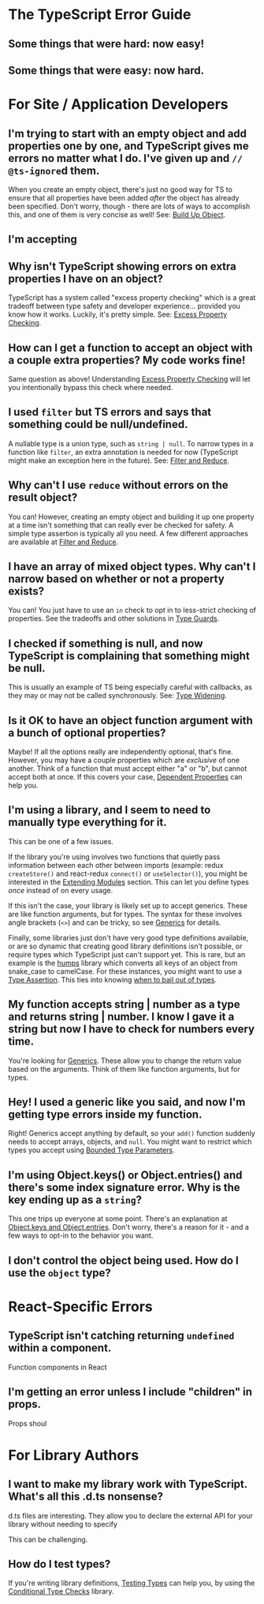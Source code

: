 # The TypeScript Error Guide

## Some things that were hard: now easy!

## Some things that were easy: now hard.

# For Site / Application Developers

## I'm trying to start with an empty object and add properties one by one, and TypeScript gives me errors no matter what I do. I've given up and `// @ts-ignore`d them.

When you create an empty object, there's just no good way for TS to ensure that all properties have been added _after_ the object has already been specified. Don't worry, though - there are lots of ways to accomplish this, and one of them is very concise as well! See: [Build Up Object](examples/build-up-object.ts).

## I'm accepting

## Why isn't TypeScript showing errors on extra properties I have on an object?

TypeScript has a system called "excess property checking" which is a great tradeoff between type safety and developer experience... provided you know how it works. Luckily, it's pretty simple. See: [Excess Property Checking](examples/excess-property-checking.ts).

## How can I get a function to accept an object with a couple extra properties? My code works fine!

Same question as above! Understanding [Excess Property Checking](examples/excess-property-checking.ts) will let you intentionally bypass this check where needed.

## I used `filter` but TS errors and says that something could be null/undefined.

A nullable type is a union type, such as `string | null`. To narrow types in a function like `filter`, an extra annotation is needed for now (TypeScript might make an exception here in the future). See: [Filter and Reduce](examples/filter-reduce.ts).

## Why can't I use `reduce` without errors on the result object?

You can! However, creating an empty object and building it up one property at a time isn't something that can really ever be checked for safety. A simple type assertion is typically all you need. A few different approaches are available at [Filter and Reduce](examples/filter-reduce.ts).

## I have an array of mixed object types. Why can't I narrow based on whether or not a property exists?

You can! You just have to use an `in` check to opt in to less-strict checking of properties. See the tradeoffs and other solutions in [Type Guards](examples/type-guards.ts).

## I checked if something is null, and now TypeScript is complaining that something might be null.

This is usually an example of TS being especially careful with callbacks, as they may or may not be called synchronously. See: [Type Widening](examples/type-widening.ts).

## Is it OK to have an object function argument with a bunch of optional properties?

Maybe! If all the options really are independently optional, that's fine. However, you may have a couple properties which are _exclusive_ of one another. Think of a function that must accept either "a" or "b", but cannot accept both at once. If this covers your case, [Dependent Properties](examples/dependent-properties.ts) can help you.

## I'm using a library, and I seem to need to manually type everything for it.

This can be one of a few issues.

If the library you're using involves two functions that quietly pass information between each other between imports (example: redux `createStore()` and react-redux `connect()` or `useSelector()`), you might be interested in the [Extending Modules](examples/extending-modules.ts) section. This can let you define types _once_ instead of on every usage.

If this isn't the case, your library is likely set up to accept generics. These are like function arguments, but for types. The syntax for these involves angle brackets (`<>`) and can be tricky, so see [Generics](examples/generics.ts) for details.

Finally, some libraries just don't have very good type definitions available, or are so dynamic that creating good library definitions isn't possible, or require types which TypeScript just can't support yet. This is rare, but an example is the [humps](https://github.com/domchristie/humps) library which converts all keys of an object from snake_case to camelCase. For these instances, you might want to use a [Type Assertion](examples/type-assertion.ts). This ties into knowing [when to bail out of types](examples/when-to-bail-out.ts).

## My function accepts string | number as a type and returns string | number. I know I gave it a string but now I have to check for numbers every time.

You're looking for [Generics](examples/generics.ts). These allow you to change the return value based on the arguments. Think of them like function arguments, but for types.

## Hey! I used a generic like you said, and now I'm getting type errors inside my function.

Right! Generics accept anything by default, so your `add()` function suddenly needs to accept arrays, objects, and `null`. You might want to restrict which types you accept using [Bounded Type Parameters](examples/bounded-type-parameters.ts).

## I'm using Object.keys() or Object.entries() and there's some index signature error. Why is the key ending up as a `string`?

This one trips up everyone at some point. There's an explanation at [Object.keys and Object.entries](examples/object-keys-and-entries.ts). Don't worry, there's a reason for it - and a few ways to opt-in to the behavior you want.

## I don't control the object being used. How do I use the `object` type?



# React-Specific Errors

## TypeScript isn't catching returning `undefined` within a component.

Function components in React

## I'm getting an error unless I include "children" in props.

Props shoul

# For Library Authors

## I want to make my library work with TypeScript. What's all this .d.ts nonsense?

d.ts files are interesting. They allow you to declare the external API for your library without needing to specify

This can be challenging.

## How do I test types?

If you're writing library definitions, [Testing Types](examples/testing-types.ts) can help you, by using the [Conditional Type Checks](https://github.com/dsherret/conditional-type-checks) library.
